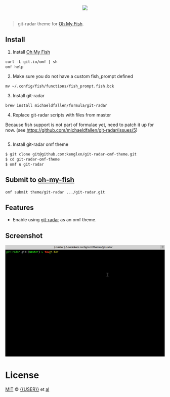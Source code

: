 <div align="center">
  <a href="http://github.com/fish-shell/omf">
  <img width=90px  src="https://cloud.githubusercontent.com/assets/8317250/8510172/f006f0a4-230f-11e5-98b6-5c2e3c87088f.png">
  </a>
</div>
<br>

> git-radar theme for [Oh My Fish][omf-link].

## Install

1. Install [Oh My Fish][omf-link]

```fish
curl -L git.io/omf | sh
omf help
```

2. Make sure you do not have a custom fish_prompt defined

```fish
mv ~/.config/fish/functions/fish_prompt.fish.bck
```

3. Install git-radar

```fish
brew install michaeldfallen/formula/git-radar
```

4. Replace git-radar scripts with files from master

Because fish support is not part of formulae yet, need to patch it up for now. (see https://github.com/michaeldfallen/git-radar/issues/5)

```fish

```

5. Install git-radar omf theme

```fish
$ git clone git@github.com:kenglxn/git-radar-omf-theme.git
$ cd git-radar-omf-theme
$ omf u git-radar
```

## Submit to [oh-my-fish](https://github.com/fish-shell/oh-my-fish#creating)

```fish
omf submit theme/git-radar .../git-radar.git
```

## Features

* Enable using [git-radar](https://github.com/michaeldfallen/git-radar) as an omf theme.

## Screenshot

![Demo](https://github.com/kenglxn/git-radar-omf-theme/raw/master/demo.gif)

# License

[MIT][mit] © [{{USER}}][author] et [al][contributors]


[mit]:            http://opensource.org/licenses/MIT
[author]:         http://github.com/{{USER}}
[contributors]:   https://github.com/{{USER}}/git-radar/graphs/contributors
[omf-link]:       https://www.github.com/fish-shell/omf

[license-badge]:  https://img.shields.io/badge/license-MIT-007EC7.svg?style=flat-square
[travis-badge]:   http://img.shields.io/travis/{{USER}}/git-radar.svg?style=flat-square
[travis-link]:    https://travis-ci.org/{{USER}}/git-radar
